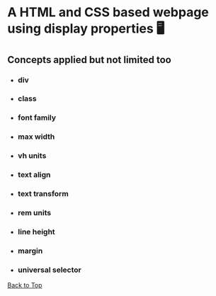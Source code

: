 <a name="custom_anchor_name"></a>

# A HTML and CSS based webpage using display properties :desktop_computer:

## Concepts applied but not limited too

- ### div
- ### class
- ### font family
- ### max width
- ### vh units
- ### text align
- ### text transform
- ### rem units
- ### line height
- ### margin
- ### universal selector 


[Back to Top](#custom_anchor_name)
